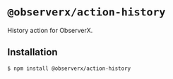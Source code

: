 # `@observerx/action-history`

History action for ObserverX.

## Installation

```bash
$ npm install @observerx/action-history
```
